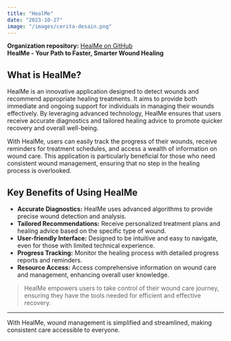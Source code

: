 ```yaml
---
title: "HealMe"
date: "2023-10-27"
image: "/images/cerita-desain.png"
---
```


<!-- @format -->

**Organization repository:** [HealMe on GitHub](https://github.com/healme-app)  
**HealMe - Your Path to Faster, Smarter Wound Healing**

## What is HealMe?

HealMe is an innovative application designed to detect wounds and recommend appropriate healing treatments. It aims to provide both immediate and ongoing support for individuals in managing their wounds effectively. By leveraging advanced technology, HealMe ensures that users receive accurate diagnostics and tailored healing advice to promote quicker recovery and overall well-being.

With HealMe, users can easily track the progress of their wounds, receive reminders for treatment schedules, and access a wealth of information on wound care. This application is particularly beneficial for those who need consistent wound management, ensuring that no step in the healing process is overlooked.

## Key Benefits of Using HealMe

- **Accurate Diagnostics:** HealMe uses advanced algorithms to provide precise wound detection and analysis.
- **Tailored Recommendations:** Receive personalized treatment plans and healing advice based on the specific type of wound.
- **User-friendly Interface:** Designed to be intuitive and easy to navigate, even for those with limited technical experience.
- **Progress Tracking:** Monitor the healing process with detailed progress reports and reminders.
- **Resource Access:** Access comprehensive information on wound care and management, enhancing overall user knowledge.

> HealMe empowers users to take control of their wound care journey, ensuring they have the tools needed for efficient and effective recovery.

---

With HealMe, wound management is simplified and streamlined, making consistent care accessible to everyone.
